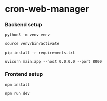 # cron-web-manager

### Backend setup

`python3 -m venv venv`

`source venv/bin/activate`

`pip install -r requirements.txt`

`uvicorn main:app --host 0.0.0.0 --port 8000`

### Frontend setup

`npm install`

`npm run dev`
